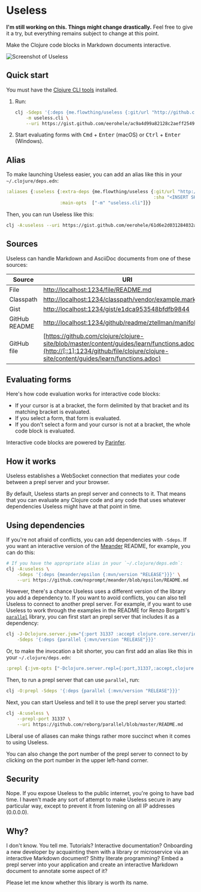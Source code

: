 Useless
=======

**I'm still working on this. Things might change drastically.** Feel free to give it a try, but everything remains subject to change at this point.

Make the Clojure code blocks in Markdown documents interactive.

![Screenshot of Useless](https://gist.githubusercontent.com/eerohele/b4c84928cc9cdb664cb97b39eaf14688/raw/b7ce2a2ead53c903e14f847cdc0439ea0c7b97cb/useless.png)

## Quick start

You must have the [Clojure CLI tools](https://www.clojure.org/guides/getting_started#_clojure_installer_and_cli_tools) installed.

1. Run:

    ```bash
    clj -Sdeps '{:deps {me.flowthing/useless {:git/url "http://github.com/eerohele/useless" :sha "4e32b5707a44f7d50d4393eacabbe3488d79303f"}}}' \
        -m useless.cli \
        --uri https://gist.github.com/eerohele/ac9a4d99a82128c2aeff25496fed4be9
    ```

1. Start evaluating forms with <kbd>Cmd</kbd> + <kbd>Enter</kbd> (macOS) or <kbd>Ctrl</kbd> + <kbd>Enter</kbd> (Windows).

## Alias

To make launching Useless easier, you can add an alias like this in your `~/.clojure/deps.edn`:

```clojure
:aliases {:useless {:extra-deps {me.flowthing/useless {:git/url "http://github.com/eerohele/useless"
                                                       :sha "<INSERT SHA HERE>"}}
                    :main-opts  ["-m" "useless.cli"]}}
```

Then, you can run Useless like this:

```bash
clj -A:useless --uri https://gist.github.com/eerohele/61d6e2d031284032a383d444da4792dd
```
   
## Sources

Useless can handle Markdown and AsciiDoc documents from one of these sources:

| Source | URI |
|------|-------|
| File | [http://localhost:1234/file/README.md](http://localhost:1234/file/README.md) |
| Classpath | [http://localhost:1234/classpath/vendor/example.markdown](http://localhost:1234/classpath/vendor/example.markdown) |
| Gist | [http://localhost:1234/gist/e1dca953548bfdfb9844](http://localhost:1234/gist/e1dca953548bfdfb9844) |
| GitHub README | [http://localhost:1234/github/readme/ztellman/manifold](http://localhost:1234/github/readme/ztellman/manifold) |
| GitHub file | [https://github.com/clojure/clojure-site/blob/master/content/guides/learn/functions.adoc](http://[::1]:1234/github/file/clojure/clojure-site/content/guides/learn/functions.adoc) |

## Evaluating forms

Here's how code evaluation works for interactive code blocks:

- If your cursor is at a bracket, the form delimited by that bracket and its
matching bracket is evaluated.
- If you select a form, that form is evaluated.
- If you don't select a form and your cursor is not at a bracket, the whole code
block is evaluated.

Interactive code blocks are powered by [Parinfer](https://shaunlebron.github.io/parinfer/).

## How it works

Useless establishes a WebSocket connection that mediates your code between a
prepl server and your browser.

By default, Useless starts an prepl server and connects to it. That means that
you can evaluate any Clojure code and any code that uses whatever dependencies
Useless might have at that point in time.

## Using dependencies

If you're not afraid of conflicts, you can add dependencies with `-Sdeps`. If
you want an interactive version of the
[Meander](https://github.com/noprompt/meander) README, for example, you can do
this:

```bash
# If you have the appropriate alias in your `~/.clojure/deps.edn`:  
clj -A:useless \
    -Sdeps '{:deps {meander/epsilon {:mvn/version "RELEASE"}}}' \
    --uri https://github.com/noprompt/meander/blob/epsilon/README.md
```

However, there's a chance Useless uses a different version of the library you
add a dependency to. If you want to avoid conflicts, you can also tell Useless
to connect to another prepl server. For example, if you want to use Useless to
work through the examples in the README for Renzo Borgatti's
[`parallel`](https://github.com/reborg/parallel) library, you can first start an
prepl server that includes it as a dependency:

```bash
clj -J-Dclojure.server.jvm="{:port 31337 :accept clojure.core.server/io-prepl}" \
    -Sdeps '{:deps {parallel {:mvn/version "RELEASE"}}}'
```

Or, to make the invocation a bit shorter, you can first add an alias like this
in your `~/.clojure/deps.edn`:

```clojure
:prepl {:jvm-opts ["-Dclojure.server.repl={:port,31337,:accept,clojure.core.server/io-prepl}"]}
```

Then, to run a prepl server that can use `parallel`, run:

```bash
clj -O:prepl -Sdeps '{:deps {parallel {:mvn/version "RELEASE"}}}'
```

Next, you can start Useless and tell it to use the prepl server you started:

```bash
clj -A:useless \
    --prepl-port 31337 \
    --uri https://github.com/reborg/parallel/blob/master/README.md
```

Liberal use of aliases can make things rather more succinct when it comes to
using Useless.

You can also change the port number of the prepl server to connect to by
clicking on the port number in the upper left-hand corner.

## Security

Nope. If you expose Useless to the public internet, you're going to have bad
time. I haven't made any sort of attempt to make Useless secure in any
particular way, except to prevent it from listening on all IP addresses
(0.0.0.0).

## Why?

I don't know. You tell me. Tutorials? Interactive documentation? Onboarding a
new developer by acquainting them with a library or microservice via an
interactive Markdown document? Shitty literate programming? Embed a prepl
server into your application and create an interactive Markdown document
to annotate some aspect of it?

Please let me know whether this library is worth its name.
